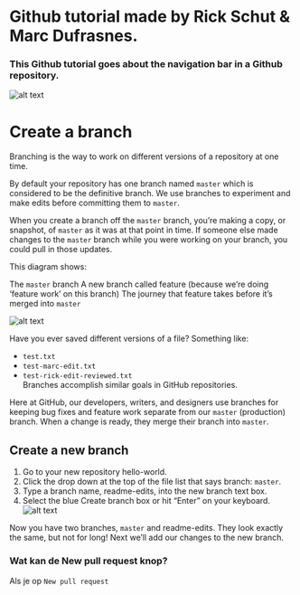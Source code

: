 # Github tutorial made by Rick Schut & Marc Dufrasnes.
### This Github tutorial goes about the navigation bar in a Github repository.
![alt text](https://github.com/rickmix/Github-uitleg/blob/master/images/nav_bar.png)

# Create a branch
Branching is the way to work on different versions of a repository at one time.

By default your repository has one branch named `master` which is considered to be the definitive branch. We use branches to experiment and make edits before committing them to `master`.

When you create a branch off the `master` branch, you’re making a copy, or snapshot, of `master` as it was at that point in time. If someone else made changes to the `master` branch while you were working on your branch, you could pull in those updates.

This diagram shows:

The `master` branch
A new branch called feature (because we’re doing ‘feature work’ on this branch)
The journey that feature takes before it’s merged into `master`

![alt text](https://guides.github.com/activities/hello-world/branching.png)

Have you ever saved different versions of a file? Something like:

* `test.txt`
* `test-marc-edit.txt`
* `test-rick-edit-reviewed.txt` <br>
Branches accomplish similar goals in GitHub repositories.

Here at GitHub, our developers, writers, and designers use branches for keeping bug fixes and feature work separate from our `master` (production) branch. When a change is ready, they merge their branch into `master`.

## Create a new branch
1. Go to your new repository hello-world.
2. Click the drop down at the top of the file list that says branch: `master`.
3. Type a branch name, readme-edits, into the new branch text box.
4. Select the blue Create branch box or hit “Enter” on your keyboard.
![alt text](https://guides.github.com/activities/hello-world/readme-edits.gif)

Now you have two branches, `master` and readme-edits. They look exactly the same, but not for long! Next we’ll add our changes to the new branch.

### Wat kan de New pull request knop?
Als je op `New pull request` 
